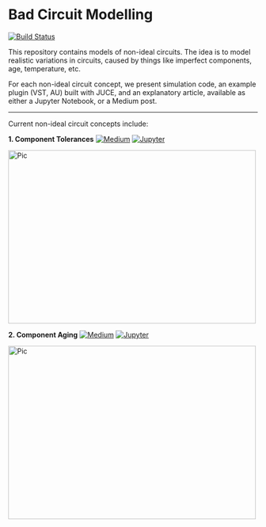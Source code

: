 # Bad Circuit Modelling

[![Build Status](https://travis-ci.com/jatinchowdhury18/Bad-Circuit-Modelling.svg?branch=master)](https://travis-ci.com/jatinchowdhury18/Bad-Circuit-Modelling)

This repository contains models of non-ideal circuits. The idea is to model
realistic variations in circuits, caused by things like imperfect components,
age, temperature, etc.

For each non-ideal circuit concept, we present simulation code, an example
plugin (VST, AU) built with JUCE, and an explanatory article, available
as either a Jupyter Notebook, or a Medium post.

---

Current non-ideal circuit concepts include:

**1. Component Tolerances**
[![Medium](https://img.shields.io/badge/Read%20on-Medium-blue)](https://medium.com/@jatinchowdhury18/bad-circuit-modelling-episode-1-component-tolerances-3ffdbe4e980c)
[![Jupyter](https://img.shields.io/badge/Read%20as-Jupyter-orange)](https://ccrma.stanford.edu/~jatin/Bad-Circuit-Modelling/Tolerances.html)

<img src="https://github.com/jatinchowdhury18/Bad-Circuit-Modelling/blob/master/CMTolerance/Pics/lpf_tgauss_plot.png" alt="Pic" width="500" height="350">

**2. Component Aging**
[![Medium](https://img.shields.io/badge/Read%20on-Medium-blue)]()
[![Jupyter](https://img.shields.io/badge/Read%20as-Jupyter-orange)](https://ccrma.stanford.edu/~jatin/Bad-Circuit-Modelling/Aging.html)

<img src="https://github.com/jatinchowdhury18/Bad-Circuit-Modelling/blob/master/CMAging/Pics/FullFail.png" alt="Pic" width="500" height="350">
